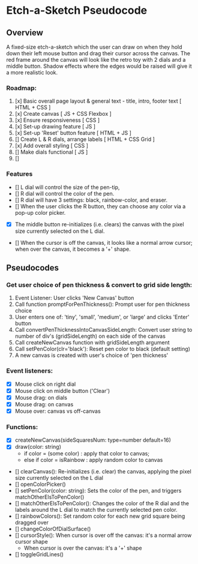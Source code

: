# Etch-a-Sketch Pseudocode 

## Overview 
A fixed-size etch-a-sketch which the user can draw on when they hold down their left mouse button and drag their cursor across the canvas. The red frame around the canvas will look like the retro toy with 2 dials and a middle button. Shadow effects where the edges would be raised will give it a more realistic look. 

### Roadmap:
1. [x] Basic overall page layout & general text - title, intro, footer text [ HTML + CSS ]
2. [x] Create canvas [ JS + CSS Flexbox ]
3. [x] Ensure responsiveness [ CSS ]
4. [x] Set-up drawing feature [ JS ]
5. [x] Set-up 'Reset' button feature [ HTML + JS ]
6. [] Create L & R dials, arrange labels [ HTML + CSS Grid ]
7. [x] Add overall styling [ CSS ]
8. [] Make dials functional [ JS ]
9. [] 

### Features
- [] L dial will control the size of the pen-tip, 
- [] R dial will control the color of the pen. 
- [] R dial will have 3 settings: black, rainbow-color, and eraser.
- [] When the user clicks the R button, they can choose any color via a pop-up color picker. 
- [x] The middle button re-initializes (i.e. clears) the canvas with the pixel size currently selected on the L dial.
- [] When the cursor is off the canvas, it looks like a normal arrow cursor; when over the canvas, it becomes a '+' shape.

## Pseudocodes

### Get user choice of pen thickness & convert to grid side length:
1. Event Listener: User clicks 'New Canvas' button
2. Call function promptForPenThickness(): Prompt user for pen thickness choice
3. User enters one of: 'tiny', 'small', 'medium', or 'large' and clicks 'Enter' button
4. Call convertPenThicknessIntoCanvasSideLength: Convert user string to number of div's (gridSideLength) on each side of the canvas
5. Call createNewCanvas function with gridSideLength argument
6. Call setPenColor(clr='black'): Reset pen color to black (default setting)
7. A new canvas is created with user's choice of 'pen thickness'



### Event listeners:
- [x] Mouse click on right dial
- [x] Mouse click on middle button ('Clear')
- [x] Mouse drag: on dials
- [x] Mouse drag: on canvas
- [x] Mouse over: canvas vs off-canvas

### Functions:

 - [x] createNewCanvas(sideSquaresNum: type=number default=16)
 - [x] draw(color: string)
   - if color = (some color) : apply that color to canvas; 
   - else if color = isRainbow : apply random color to canvas
 - [] clearCanvas(): Re-initializes (i.e. clear) the canvas, applying the pixel size currently selected on the L dial
 - [] openColorPicker()
 - [] setPenColor(color: string):  Sets the color of the pen, and triggers matchOtherElsToPenColor()
 - [] matchOtherElsToPenColor():  Changes the color of the R dial and the labels around the L dial to match the currently selected pen color.
 - [] rainbowColors():  Set random color for each new grid square being dragged over
 - [] changeColorOfDialSurface()
 - [] cursorStyle():  When cursor is over off the canvas: it's a normal arrow cursor shape
   - When cursor is over the canvas: it's a '+' shape
 - [] toggleGridLines()
